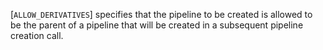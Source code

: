 [`ALLOW_DERIVATIVES`] specifies that the
pipeline to be created is allowed to be the parent of a pipeline that
will be created in a subsequent pipeline creation call.